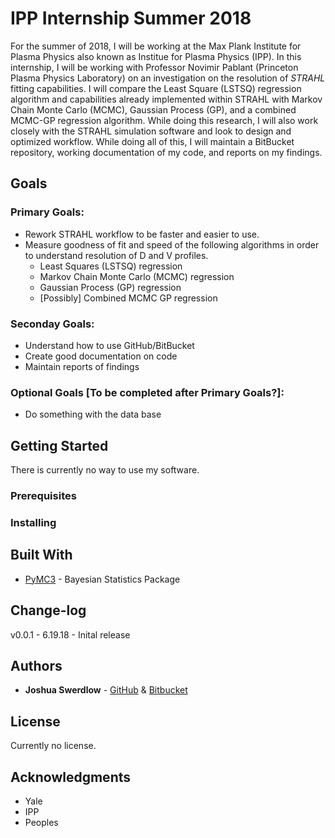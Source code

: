 IPP Internship Summer 2018
==========================
For the summer of 2018, I will be working at the Max Plank Institute for Plasma Physics also known as Institue for Plasma Physics (IPP). In this internship, I will be working with Professor Novimir Pablant (Princeton Plasma Physics Laboratory) on an investigation on the resolution of *STRAHL* fitting capabilities. I will compare the Least Square (LSTSQ) regression algorithm and capabilities already implemented within STRAHL with Markov Chain Monte Carlo (MCMC), Gaussian Process (GP), and a combined MCMC-GP regression algorithm. While doing this research, I will also work closely with the STRAHL simulation software and look to design and optimized workflow. While doing all of this, I will maintain a BitBucket repository, working documentation of my code, and reports on my findings.

Goals
-----
### Primary Goals:
* Rework STRAHL workflow to be faster and easier to use.
* Measure goodness of fit and speed of the following algorithms in order to understand resolution of D and V profiles.
    * Least Squares (LSTSQ) regression
    * Markov Chain Monte Carlo (MCMC) regression
    * Gaussian Process (GP) regression
    * [Possibly] Combined MCMC GP regression

### Seconday Goals:
* Understand how to use GitHub/BitBucket
* Create good documentation on code
* Maintain reports of findings

### Optional Goals [To be completed after Primary Goals?]:
* Do something with the data base


Getting Started
---------------
There is currently no way to use my software.

### Prerequisites
### Installing


Built With
----------
* [PyMC3](https://docs.pymc.io/) - Bayesian Statistics Package

Change-log
----------
v0.0.1 - 6.19.18 - Inital release

Authors
-------
* **Joshua Swerdlow** - [GitHub](https://github.com/josh-swerdlow) & [Bitbucket](https://bitbucket.org/josh-swerdlow/)

License
-------
Currently no license.

Acknowledgments
---------------
* Yale
* IPP
* Peoples

